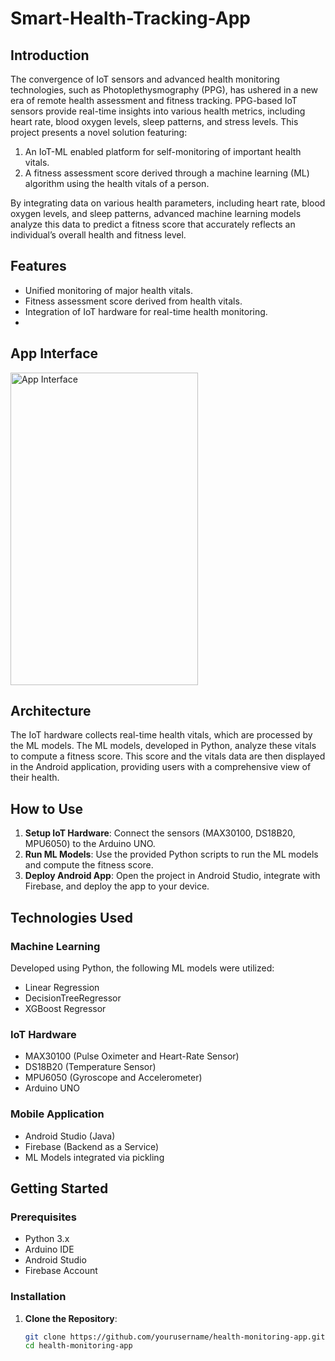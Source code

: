 # Smart-Health-Tracking-App
## Introduction
The convergence of IoT sensors and advanced health monitoring technologies, such as Photoplethysmography (PPG), has ushered in a new era of remote health assessment and fitness tracking. PPG-based IoT sensors provide real-time insights into various health metrics, including heart rate, blood oxygen levels, sleep patterns, and stress levels. 
This project presents a novel solution featuring:
1. An IoT-ML enabled platform for self-monitoring of important health vitals.
2. A fitness assessment score derived through a machine learning (ML) algorithm using the health vitals of a person.

By integrating data on various health parameters, including heart rate, blood oxygen levels, and sleep patterns, advanced machine learning models analyze this data to predict a fitness score that accurately reflects an individual’s overall health and fitness level.

## Features
- Unified monitoring of major health vitals.
- Fitness assessment score derived from health vitals.
- Integration of IoT hardware for real-time health monitoring.
- 
## App Interface
<img src="https://github.com/Imsachin010/Smart-Health-Tracking-App/assets/97721592/078b661f-6591-4f4b-b2be-bf319ac0780a" alt="App Interface" width="300" height="500"/>

## Architecture
The IoT hardware collects real-time health vitals, which are processed by the ML models. The ML models, developed in Python, analyze these vitals to compute a fitness score. This score and the vitals data are then displayed in the Android application, providing users with a comprehensive view of their health.

## How to Use
1. **Setup IoT Hardware**: Connect the sensors (MAX30100, DS18B20, MPU6050) to the Arduino UNO.
2. **Run ML Models**: Use the provided Python scripts to run the ML models and compute the fitness score.
3. **Deploy Android App**: Open the project in Android Studio, integrate with Firebase, and deploy the app to your device.

## Technologies Used
### Machine Learning
Developed using Python, the following ML models were utilized:
- Linear Regression
- DecisionTreeRegressor
- XGBoost Regressor

### IoT Hardware
- MAX30100 (Pulse Oximeter and Heart-Rate Sensor)
- DS18B20 (Temperature Sensor)
- MPU6050 (Gyroscope and Accelerometer)
- Arduino UNO

### Mobile Application
- Android Studio (Java)
- Firebase (Backend as a Service)
- ML Models integrated via pickling

## Getting Started
### Prerequisites
- Python 3.x
- Arduino IDE
- Android Studio
- Firebase Account

### Installation
1. **Clone the Repository**:
   ```bash
   git clone https://github.com/yourusername/health-monitoring-app.git
   cd health-monitoring-app
